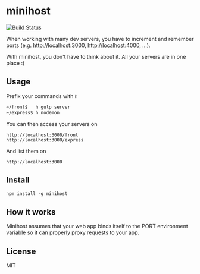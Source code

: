 # minihost

[![Build Status](https://travis-ci.org/typicode/minihost.svg?branch=master)](https://travis-ci.org/typicode/minihost)

When working with many dev servers, you have to increment and remember ports (e.g. [http://localhost:3000](), [http://localhost:4000](), ...).

With minihost, you don't have to think about it. All your servers are in one place :)

## Usage

Prefix your commands with `h`

```bash
~/front$   h gulp server
~/express$ h nodemon
```

You can then access your servers on

```
http://localhost:3000/front
http://localhost:3000/express
```

And list them on

```
http://localhost:3000
```

## Install

```
npm install -g minihost
```

## How it works

Minihost assumes that your web app binds itself to the PORT environment variable so it can properly proxy requests to your app.

## License

MIT
